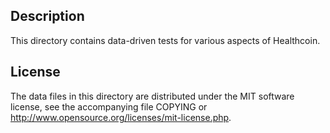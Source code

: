 Description
------------

This directory contains data-driven tests for various aspects of Healthcoin.

License
--------

The data files in this directory are distributed under the MIT software
license, see the accompanying file COPYING or
http://www.opensource.org/licenses/mit-license.php.

